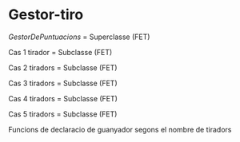# Gestor-tiro

_GestorDePuntuacions_ = Superclasse (FET)

Cas 1 tirador = Subclasse (FET)

Cas 2 tiradors = Subclasse (FET)

Cas 3 tiradors = Subclasse (FET)

Cas 4 tiradors = Subclasse (FET)

Cas 5 tiradors = Subclasse (FET)

Funcions de declaracio de guanyador segons el nombre de tiradors